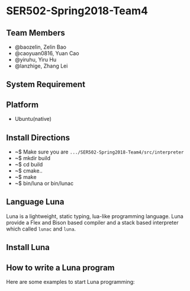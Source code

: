 # SER502-Spring2018-Team4

## Team Members
- @baozelin, Zelin Bao
- @caoyuan0816, Yuan Cao
- @yiruhu, Yiru Hu 
- @lanzhige, Zhang Lei

## System Requirement
## Platform
- Ubuntu(native)

## Install Directions
- ~$ Make sure you are `.../SER502-Spring2018-Team4/src/interpreter`
- ~$ mkdir build
- ~$ cd build
- ~$ cmake..
- ~$ make
- ~$ bin/luna or bin/lunac

## Language Luna
Luna is a lightweight, static typing, lua-like programming language. Luna provide a Flex and Bison based compiler and a stack based interpreter which called `lunac` and `luna`.

## Install Luna

## How to write a Luna program
Here are some examples to start Luna programming:
```
```
